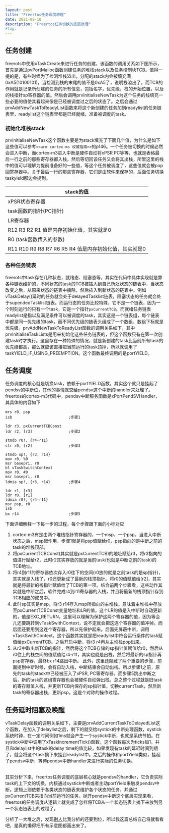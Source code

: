 ```yaml
---
layout: post
title: "Freertos任务调度原理"
date: 2021-08-10 
description: "Freertos任务切换的底层原理"
#tag: 
---  
```


## 任务创建
freerots中使用xTaskCreate来进行任务的创建，该函数的调用关系如下图所示，首先是通过pvPortMalloc函数创建任务的堆栈stack以及任务控制块TCB。值得一提的是，有些时候为了检测堆栈溢出，分配的stack内会被填充满0xA5(10100101)，当检测到栈的末尾的值不是0xA5了，说明栈溢出了。而TCB的作用就是记录所创建的任务的所有信息，包括名字，优先级，栈的开始位置，以及的栈指针sp寄存器的值。然后会调用prvInitialiseNewTask为这个任务的栈填充一些必要的值使其看起来像是已经被调度过之后的状态了。之后会通过prvAddNewTaskToReadyList函数来将这个新创建的任务加到readylist的任务链表里，readylist这个链表里都是已经就绪，准备被调度的task。

### 初始化堆栈stack
prvInitialiseNewTask这个函数主要是为stack填充了下面几个值，为什么是如下这些值可以参考`<<arm cortex-ms 权威指南>>`的p146。一个任务被切换的时候必然会进入中断，而cortex-m3进入中断是硬件自动将xPSR PC等等，也就是表格最后一行之前的那些寄存器都入栈，然后等切回该任务又会将其出栈，所里这里的栈中的值可以理解为提前准备好的一些值，等这个任务被调度了，这些值就会被pop回寄存器中。关于最后一行的那些寄存器，它们是由软件来保存的，后面任务切换taskyield那边会提到。
<center>

 | stack的值| 
 |--- |
 |xPSR状态寄存器|
 |task函数的指针(PC指针) |
 | LR寄存器|
 |R12 R3 R2 R1 值是内存初始化值，其实就是0|
 | R0 (task函数传入的参数)|
 | R11 R10 R9 R8 R7 R6 R5 R4 值是内存初始化值，其实就是0|

</center>

### 各种任务链表
freerots中task存在几种状态，就绪态、阻塞态等，其实在代码中具体实现就是靠各种链表维护的，不同状态的task的TCB被插入到自己所处状态的链表中，当状态改变之后，从原来状态的链表中摘除，然后插入到新状态的链表中。例如vTaskDelay()延时的任务就会处于delayedTasklist链表，阻塞状态的任务就会处于supendedTasklist链表。而运行态的任务比较特殊，它不是一个链表，因为一个时刻运行的只有一个task，它是一个指针`pxCurrentTCB`。而就绪任务链表readylist是指以及满足条件可以被调度的task，其实这是一个链表组，每个链表中都是同一优先级的task，而不同优先级的链表头组成了一个数组，数组下标就是优先级。prvAddNewTaskToReadyList函数的调用关系如下，其中prvInitialiseTaskLists是用来初始化这些任务链表的，但这个函数只有在第一次创建task时才执行。这里存在一种特殊的情况，就是新创建的task比当前所有task的优先级都高，那么就应该直接把当前运行的task顶掉，所以就调用了taskYIELD_IF_USING_PREEMPTION。这个函数最终调用的是portYIELD。



## 任务调度
任务调度的核心就是切换task，依赖于portYIELD函数，其实这个就只是挂起了pendsv的中断位，其他的事情就交给pendsv这个中断的handler来处理了。freertos的cortex-m3代码中，pendsv中断服务函数是xPortPendSVHandler，其具体的内容如下
```armasm
mrs r0, psp 
isb                         ;步骤1

ldr r3, pxCurrentTCBConst 
ldr r2, [r3]                ;步骤2

stmdb r0!, {r4-r11} 
str r0, [r2]                ;步骤3

stmdb sp!, {r3, r14} 
mov r0, %0 
msr basepri, r0 
bl vTaskSwitchContext 
mov r0, #0 
msr basepri, r0 
ldmia sp!, {r3, r14}        ;步骤4

ldr r1, [r3] 
ldr r0, [r1] 
ldmia r0!, {r4-r11} 
msr psp, r0 
isb 
bx r14                      ;步骤5
```
下面详细解释一下每一步的过程，每个步骤跟下面的小标对应
1. cortex-m3有是由两个堆栈指针寄存器的，一个msp，一个psp。当进入中断状态之后，msp起作用，步骤1就是将psp值赋给r0，psp指向的是中断之前的task的堆栈顶部。
2. 将pxCurrentTCBConst(其实就是pxCurrentTCB)的地址赋给r3，将r3指向的值进行赋给r2，此时r2其实存放的就是当前task(也就是中断之前的task)的TCB地址。
3. 将r4到r11的寄存器依次存入r0往下的空间(r0放的就是之前task的是sp指针)，其实就是入栈了，r0还更新成了最新的栈顶指针。将r0的值赋值给[r2]，其实就是将最新的栈指针赋值给了TCB的第一项。结合前两个步骤看，这些动作其实就是中断之后，软件完成r4到r11寄存器的入栈，并且将最新的栈顶指针存到TCB相应的成员中。
4. 此时sp其实是msp，将r3 r14存入msp所指向的主堆栈。意味着主堆栈中存放至pxCurrentTCBConst变量地址和LR的值，这个LR的值是入中断时自动更新的，值是EXC_RETURN。这里可以理解为保护这两个寄存器的值，因为等会儿还要跳转到vTaskSwithContext，说不定就会把这连个寄存器的值冲掉。而后面还要用到这连个寄存器，所以先保护起来。后面先屏蔽中断，调用vTaskSwithContext，这个函数其实就是把readylist中符合运行条件的task赋值给pxCurrentTCB。之后开启中断，将r3 r4再从主堆栈pop出来。
5. 从r3中取出新TCB的指针，然后将这个TCB存储的sp指针值赋值给r0，然后从r0往上的栈空间的值赋值给r4-r11，其实也就是出栈，然后将最新的sp指针再psp寄存器，最终bx r14跳出中断。
此外，这里还隐藏了两个重要的步骤，前面提到中断时候，会有自动入栈，中断结束会自动出栈。所以步骤1之前，原先的task的stack中已经被压入了xPSR, PC等寄存器，而步骤5跳出中断之后，新的task的这组寄存器也会被硬件自动弹出栈。总之整个过程就是旧task的寄存器值入栈，并更新TCB内保存的sp指针值，切换currentTask，然后新task的寄存器出栈，更新psp。这是个对称的操作过程。

## 任务延时阻塞及唤醒
vTaskDelay函数的调用关系如下，主要是prvAddCurrentTaskToDelayedList这个函数，在加入了delaylist之后，剩下的就交给systick的中断处理函数，systick系统时钟，在一定时间例如1ms就会产生一个systick中断，也就是系统节拍。在systick中断中调用了xTaskIncrementTick()函数，这个函数每次为ticks加1，并且和delaylist中的task的delay time的值比较，如果发现有task的延迟时间到期了，就会将这个task摘下来挂到readylist中。之后的操作和portYield类似，挂起了pendsv中断，等待pendsv中断handler来进行实际的任务切换。


<br>
其实分析下来，freertos任务调度的底层核心就是pendsv的handler，它负责实际task的上下文的切换，内核通过systick中断或者主动portYield来触发pendsv中断。逻辑上则依赖于各类状态的链表来维护各个状态的任务，并通过pxCurrentTCB来指向当前运行的任务。抛开pendsv中断这个底层实现来看，freertos的任务调度从逻辑上就变成了怎样将TCB从一个状态链表上摘下来放到另一个状态链表上的过程了。
<br>

分析了一大堆之后，发现[别人](https://my.oschina.net/u/3699634/blog/1547467)比我分析的还要到位，所以我这篇总结自己将就看看吧，是真的懒得把所有示意图都画出来了。